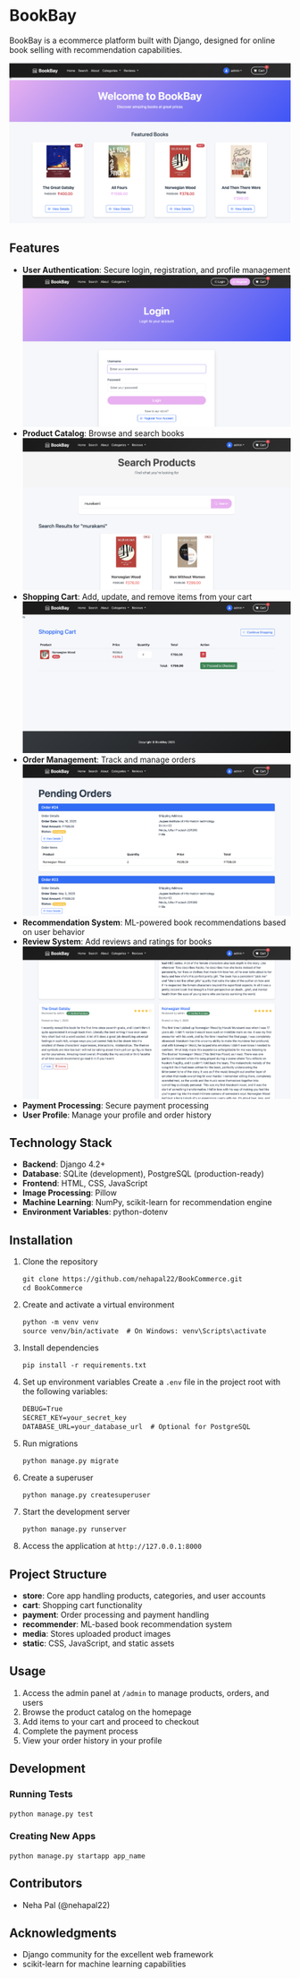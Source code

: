 # BookBay

BookBay is a ecommerce platform built with Django, designed for online book selling with recommendation capabilities.

![BookBay Homepage](screenshots/home.png)

## Features

- **User Authentication**: Secure login, registration, and profile management
  ![Login Page](screenshots/login.png)
- **Product Catalog**: Browse and search books
  ![Search Results](screenshots/search.png)
- **Shopping Cart**: Add, update, and remove items from your cart
  ![Shopping Cart](screenshots/cart.png)
- **Order Management**: Track and manage orders
  ![Order History](screenshots/orders.png)
- **Recommendation System**: ML-powered book recommendations based on user behavior
- **Review System**: Add reviews and ratings for books
  ![Book Reviews](screenshots/reviews.png)
- **Payment Processing**: Secure payment processing
- **User Profile**: Manage your profile and order history 

## Technology Stack

- **Backend**: Django 4.2+
- **Database**: SQLite (development), PostgreSQL (production-ready)
- **Frontend**: HTML, CSS, JavaScript
- **Image Processing**: Pillow
- **Machine Learning**: NumPy, scikit-learn for recommendation engine
- **Environment Variables**: python-dotenv

## Installation

1. Clone the repository
   ```
   git clone https://github.com/nehapal22/BookCommerce.git
   cd BookCommerce
   ```

2. Create and activate a virtual environment
   ```
   python -m venv venv
   source venv/bin/activate  # On Windows: venv\Scripts\activate
   ```

3. Install dependencies
   ```
   pip install -r requirements.txt
   ```

4. Set up environment variables
   Create a `.env` file in the project root with the following variables:
   ```
   DEBUG=True
   SECRET_KEY=your_secret_key
   DATABASE_URL=your_database_url  # Optional for PostgreSQL
   ```

5. Run migrations
   ```
   python manage.py migrate
   ```

6. Create a superuser
   ```
   python manage.py createsuperuser
   ```

7. Start the development server
   ```
   python manage.py runserver
   ```

8. Access the application at `http://127.0.0.1:8000`

## Project Structure

- **store**: Core app handling products, categories, and user accounts
- **cart**: Shopping cart functionality
- **payment**: Order processing and payment handling
- **recommender**: ML-based book recommendation system
- **media**: Stores uploaded product images
- **static**: CSS, JavaScript, and static assets

## Usage

1. Access the admin panel at `/admin` to manage products, orders, and users
2. Browse the product catalog on the homepage
3. Add items to your cart and proceed to checkout
4. Complete the payment process
5. View your order history in your profile

## Development

### Running Tests
```
python manage.py test
```

### Creating New Apps
```
python manage.py startapp app_name
```

## Contributors

- Neha Pal (@nehapal22)

## Acknowledgments

- Django community for the excellent web framework
- scikit-learn for machine learning capabilities

